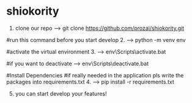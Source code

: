 # shiokority

1. clone our repo
 --> git clone https://github.com/prozai/shiokority.git

#run this command before you start develop 
2. --> python -m venv env

#activate the virtual environment
3. --> env\Scripts\activate.bat

#if you want to deactivate 
--> env\Scripts\deactivate.bat

#Install Dependencies
#if really needed in the application pls write the packages into requirements.txt 
4. --> pip install -r requirements.txt

5. you can start develop your features!
